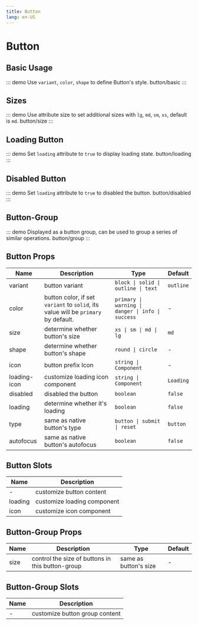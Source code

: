 ```yaml
---
title: Button
lang: en-US
---
```


# Button

## Basic Usage

::: demo Use `variant`, `color`, `shape` to define Button's style.
button/basic
:::

## Sizes

::: demo Use attribute size to set additional sizes with `lg`, `md`, `sm`, `xs`, default is `md`.
button/size
:::

## Loading Button

::: demo Set `loading` attribute to `true` to display loading state.
button/loading
:::

## Disabled Button

::: demo Set `loading` attribute to `true` to disabled the button.
button/disabled
:::

## Button-Group

::: demo Displayed as a button group, can be used to group a series of similar operations.
button/group
:::

## Button Props

| Name         | Description                                                                        | Type                                              | Default   |
| ------------ | ---------------------------------------------------------------------------------- | ------------------------------------------------- | --------- |
| variant      | button variant                                                                     | `block \| solid \| outline \| text`               | `outline` |
| color        | button color, if set `variant` to `solid`, its value will be `primary` by default. | `primary \| warning \| danger \| info \| success` | -         |
| size         | determine whether button's size                                                    | `xs \| sm \| md \| lg`                            | `md`      |
| shape        | determine whether button's shape                                                   | `round \| circle`                                 | -         |
| icon         | button prefix Icon                                                                 | `string \| Component`                             | -         |
| loading-icon | customize loading icon component                                                   | `string \| Component`                             | `Loading` |
| disabled     | disabled the button                                                                | `boolean`                                         | `false`   |
| loading      | determine whether it's loading                                                     | `boolean`                                         | `false`   |
| type         | same as native button's type                                                       | `button \| submit \| reset`                       | `button`  |
| autofocus    | same as native button's autofocus                                                  | `boolean`                                         | `false`   |

## Button Slots

| Name    | Description                 |
| ------- | --------------------------- |
| -       | customize button content    |
| loading | customize loading component |
| icon    | customize icon component    |

## Button-Group Props

| Name | Description                                      | Type                  | Default |
| ---- | ------------------------------------------------ | --------------------- | ------- |
| size | control the size of buttons in this button-group | same as button's size | -       |

## Button-Group Slots

| Name | Description                    |
| ---- | ------------------------------ |
| -    | customize button group content |
